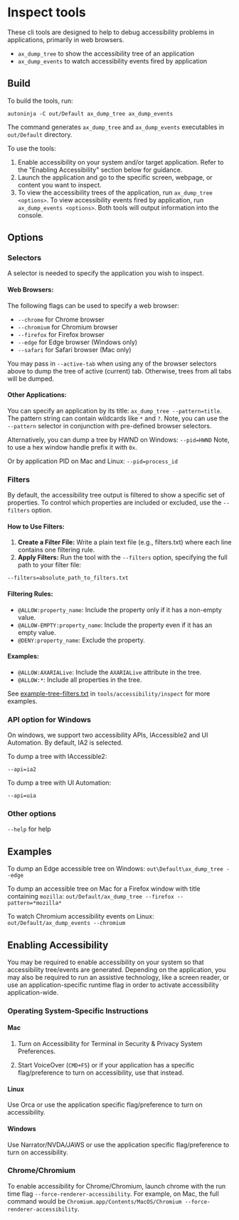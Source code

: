 # Inspect tools

These cli tools are designed to help to debug accessibility problems in
applications, primarily in web browsers.

* `ax_dump_tree` to show the accessibility tree of an application
* `ax_dump_events` to watch accessibility events fired by application

## Build

To build the tools, run:
```
autoninja -C out/Default ax_dump_tree ax_dump_events
```
The command generates `ax_dump_tree`  and `ax_dump_events` executables in
`out/Default` directory.

To use the tools:
1. Enable accessibility on your system and/or target application. Refer to the
"Enabling Accessibility" section below for guidance.
2. Launch the application and go to the specific screen, webpage, or content you
want to inspect.
3. To view the accessibility trees of the application, run `ax_dump_tree
<options>`.
To view accessibility events fired by application, run `ax_dump_events
<options>`. Both tools will output information into the console.

## Options

### Selectors

A selector is needed to specify the application you wish to inspect.

#### Web Browsers:

The following flags can be used to specify a web browser:
* `--chrome` for Chrome browser
* `--chromium` for Chromium browser
* `--firefox` for Firefox browser
* `--edge` for Edge browser (Windows only)
* `--safari` for Safari browser (Mac only)

You may pass in `--active-tab` when using any of the browser selectors above to
dump the tree of active (current) tab. Otherwise, trees from all tabs will be
dumped.

#### Other Applications:

You can specify an application by its title:
`ax_dump_tree --pattern=title`.
The pattern string can contain wildcards like `*` and `?`. Note, you can use the
`--pattern` selector in conjunction with pre-defined browser selectors.

Alternatively, you can dump a tree by HWND on Windows:
`--pid=HWND`
Note, to use a hex window handle prefix it with `0x`.

Or by application PID on Mac and Linux:
`--pid=process_id`

### Filters

By default, the accessibility tree output is filtered to show a specific set of
properties.  To control which properties are included or excluded, use the
`--filters` option.

#### How to Use Filters:

1. **Create a Filter File:** Write a plain text file (e.g., filters.txt) where
each line contains one filtering rule.
2. **Apply Filters:** Run the tool with the `--filters` option, specifying the
full path to your filter file:
```
--filters=absolute_path_to_filters.txt
```

#### Filtering Rules:

- `@ALLOW:property_name`: Include the property only if it has a non-empty value.
- `@ALLOW-EMPTY:property_name`: Include the property even if it has an empty
value.
- `@DENY:property_name`: Exclude the property.

#### Examples:
- `@ALLOW:AXARIALive`: Include the `AXARIALive` attribute in the tree.
- `@ALLOW:*`: Include all properties in the tree.


See [example-tree-filters.txt](https://source.chromium.org/chromium/chromium/src/+/main:tools/accessibility/inspect/example-tree-filters.txt)
in `tools/accessibility/inspect` for more examples.

### API option for Windows

On windows, we support two accessibility APIs, IAccessible2 and UI Automation.
By default, IA2 is selected.

To dump a tree with IAccessible2:

`--api=ia2`

To dump a tree with UI Automation:

`--api=uia`

### Other options

`--help` for help

## Examples

To dump an Edge accessible tree on Windows:
``out\Default\ax_dump_tree --edge``

To dump an accessible tree on Mac for a Firefox window with title containing
``mozilla``:
``out/Default/ax_dump_tree --firefox --pattern=*mozilla*``

To watch Chromium accessibility events on Linux:
``out/Default/ax_dump_events --chromium``

## Enabling Accessibility

You may be required to enable accessibility on your system so that accessibility
tree/events are generated. Depending on the application, you may also be
required to run an assistive technology, like a screen reader, or use an
application-specific runtime flag in order to activate accessibility
application-wide.

### Operating System-Specific Instructions

#### Mac

1) Turn on Accessibility for Terminal in Security & Privacy System Preferences.

2) Start VoiceOver (`CMD+F5`) or if your application has a specific
flag/preference to turn on accessibility, use that instead.

#### Linux

Use Orca or use the application specific flag/preference to turn on
accessibility.

#### Windows

Use Narrator/NVDA/JAWS or use the application specific flag/preference to turn
on accessibility.

### Chrome/Chromium

To enable accessibility for Chrome/Chromium, launch chrome with the run time
flag `--force-renderer-accessibility`. For example, on Mac, the full command
would be ``Chromium.app/Contents/MacOS/Chromium --force-renderer-accessibility``.
